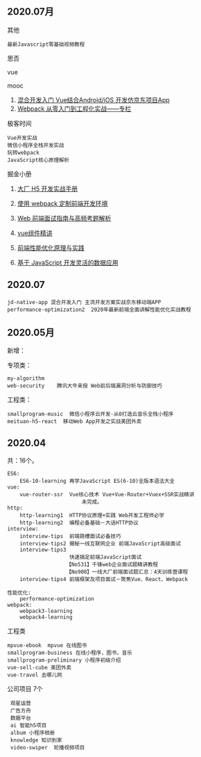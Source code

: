 

## 2020.07月

其他

	最新Javascript零基础视频教程
	
	
思否
	
vue

mooc
	
1. [混合开发入门 Vue结合Android/iOS
开发仿京东项目App](https://coding.imooc.com/class/377.html)	
2. [Webpack 从零入门到工程化实战——专栏](https://www.imooc.com/read/29)

极客时间

	Vue开发实战
	微信小程序全栈开发实战
	玩转webpack
	JavaScript核心原理解析



掘金小册
	
1. [大厂 H5 开发实战手册](https://juejin.im/book/5a7bfe595188257a7349b52a)

2. [使用 webpack 定制前端开发环境](https://juejin.im/book/5a6abad5518825733c144469)

3. [Web 前端面试指南与高频考题解析](https://juejin.im/book/5a8f9ddcf265da4e9f6fb959)

4. [vue组件精讲](https://juejin.im/book/5bc844166fb9a05cd676ebca/section/5bdc0e596fb9a049d7471ddb#heading-1)

5.  [前端性能优化原理与实践](https://juejin.im/book/5b936540f265da0a9624b04b/section/5bb6218ee51d450e7762f873#heading-5)


6. [基于 JavaScript 开发灵活的数据应用](https://juejin.im/book/5a93727bf265da4e8c452960)

## 2020.07
	
	jd-native-app 混合开发入门 主流开发方案实战京东移动端APP
	performance-optimization2  2020年最新前端全面讲解性能优化实战教程
	




## 2020.05月

新增：

专项类：
		
	my-algorithm	
	web-security	腾讯大牛亲授 Web前后端漏洞分析与防御技巧

工程类：

	smallprogram-music	微信小程序云开发-从0打造云音乐全栈小程序
	meituan-h5-react  移动Web App开发之实战美团外卖



## 2020.04

共：16个。

	ES6:
		ES6-10-learning 再学JavaScript ES(6-10)全版本语法大全 
	vue:
		vue-router-ssr 	Vue核心技术 Vue+Vue-Router+Vuex+SSR实战精讲
							未完成。
	http:
		http-learning1	HTTP协议原理+实践 Web开发工程师必学
		http-learning2	编程必备基础－大话HTTP协议
	interview:
		interview-tips	前端跳槽面试必备技巧
		interview-tips2	揭秘一线互联网企业 前端JavaScript高级面试
		interview-tips3	
		   				快速搞定前端JavaScript面试
		  			   【No531】千锋web企业面试题精讲教程
		  			   【No900】一线大厂前端面试题汇总：4天训练营课程
		interview-tips4	前端框架及项目面试－聚焦Vue、React、Webpack
			
	性能优化:
		performance-optimization
	webpack:
		webpack3-learning
		webpack4-learning
工程类

	mpvue-ebook  mpvue 在线图书
	smallprogram-business 在线小程序，图书，音乐
	smallprogram-preliminary 小程序初级介绍
	vue-sell-cube 美团外卖
	vue-travel 去哪儿网

公司项目 7个
	 
	 观星运营
	 广告方舟
	 数据平台
	 ai 智能h5项目
	 album 小程序相册
	 knowledge 知识到家
	 video-swiper  轮播视频项目
	
	 

	

